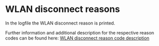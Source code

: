 # WLAN disconnect reasons

In the logfile the WLAN disconnect reason is printed.

Further information and additional description for the respective reason codes can be found here: [WLAN disconnect reason code description](https://docs.espressif.com/projects/esp-idf/en/latest/esp32/api-guides/wifi.html#wi-fi-reason-code)
